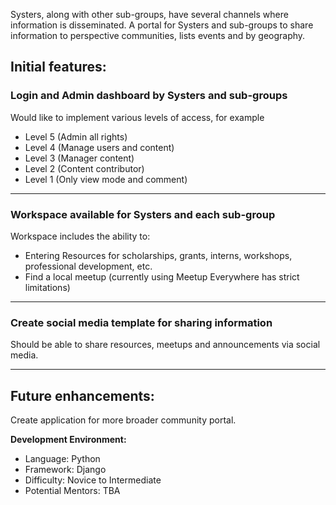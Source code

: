 Systers, along with other sub-groups, have several channels where information is disseminated. A portal for Systers and sub-groups to share information to perspective communities, lists events and by geography. 

## Initial features:

### Login and Admin dashboard by Systers and sub-groups

Would like to implement various levels of access, for example
* Level 5 (Admin all rights)
* Level 4 (Manage users and content)
* Level 3 (Manager content)
* Level 2 (Content contributor)
* Level 1 (Only view mode and comment)

***

### Workspace available for Systers and each sub-group

Workspace includes the ability to:
* Entering Resources for scholarships, grants, interns, workshops, professional development, etc.
* Find a local meetup (currently using Meetup Everywhere has strict limitations)

***

### Create social media template for sharing information

Should be able to share resources, meetups and announcements via social media.

***

## Future enhancements:
Create application for more broader community portal.

**Development Environment:**
* Language: Python
* Framework: Django
* Difficulty: Novice to Intermediate
* Potential Mentors: TBA